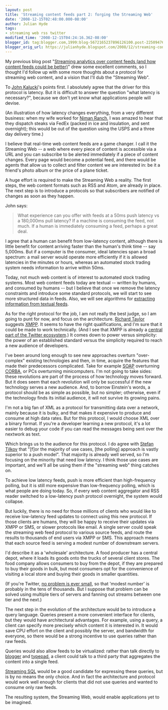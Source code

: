 ```yaml
---
layout: post
title: 'Streaming content feeds part 2: forging the Streaming Web'
date: '2008-12-15T02:48:00.000-08:00'
author: Julian Hyde
tags:
- streaming web rss twitter
modified_time: '2008-12-15T04:24:16.362-08:00'
blogger_id: tag:blogger.com,1999:blog-5672165237896126100.post-2250947655583837195
blogger_orig_url: https://julianhyde.blogspot.com/2008/12/streaming-content-feeds-part-2-forging.html
---
```


My previous blog post
"[Streaming analytics over content feeds (and how content feeds could be
better)](https://julianhyde.blogspot.com/2008/12/streaming-analytics-over-content-feeds.html)"
drew some excellent comments, so I thought I'd follow up
with some more thoughts about a protocol for streaming web content,
and a vision that I'll dub the "Streaming Web".

To [John Kalucki](http://www.blogger.com/profile/13334730102829428646)'s
points first. I absolutely agree that the driver for
this protocol is latency. But it is difficult to answer the question
"what latency is necessary?", because we don't yet know what
applications people will devise.

(An illustration of how latency changes everything, from a very
different business: when my wife worked for
[Niman Ranch](https://www.nimanranch.com/), I was amazed to
hear that they dispatch steaks via FedEx (packed in ice and
insulation, and sent overnight); this would be out of the question
using the USPS and a three day delivery time.)

I believe that real-time web content feeds are a game changer. I call
it the Streaming Web -- a web where every piece of content is
accessible via a URL and you can subscribe to be alerted immediately
if a piece of content changes. Every page would become a potential
feed, and there would be agents that allow us to collect and filter
content we are interested in: be it a friend's photo album or the
price of a plane ticket.

A huge effort is required to make the Streaming Web a reality. The
first steps, the web content formats such as RSS and Atom, are already
in place. The next step is to introduce a protocols so that
subscribers are notified of changes as soon as they happen.

John says:

> What experience can you offer with feeds at a 50ms push latency vs a
> 180,000ms pull latency? If a machine is consuming the feed, not
> much. If a human is immediately consuming a feed, perhaps a great
> deal.

I agree that a human can benefit from low-latency content, although
there is little benefit for content arriving faster than the human's
think time -- say 5,000ms. But if a computer is the consumer, ideal
latencies span a broad spectrum: a mail server would operate more
efficiently if it is allowed latencies in the minutes or hours,
whereas an automated stock trading system needs information to arrive
within 50ms.

Today, not much web content is of interest to automated stock trading
systems. Most web content feeds today are textual -- written by humans,
and consumed by humans -- but I believe that once we remove the latency
constraints and introduce some standard protocols, we will start to
see more structured data in feeds. Also, we will see algorithms for
[extracting information from textual feeds](http://www.intelligententerprise.com/blog/archives/2008/11/up_next_bi_on_s.html).

As for the right protocol for the job, I am not really the best judge,
so I am going to punt for now, and focus on the architecture.
[Richard Taylor](http://www.blogger.com/profile/14036876973506495788)
suggests [XMPP](https://www.xmpp.org). It seems
to have the right qualifications, and I'm sure that it could be made
to work technically. (And I see that XMPP is already a
[central part of the Twitter ecosystem](http://www.techcrunch.com/2008/05/05/twitter-can-be-liberated-heres-how/).)
It comes down to power versus
simplicity: the power of an established standard versus the simplicity
required to reach a new audience of developers.

I've been around long enough to see new approaches overturn
"over-complex" existing technologies and then, in time, acquire the
features that made their predecessors complicated. Take for example
[SOAP](https://en.wikipedia.org/wiki/SOAP_%28protocol%29)
overturning [CORBA](https://en.wikipedia.org/wiki/CORBA), or
PCs overturning minicomputers. I'm not going to take sides: these
revolutions are part of the process of how technology moves
forward. But it does seem that each revolution will only be successful
if the new technology serves a new audience. And, to borrow Einstein's
words, a protocol should be as simple as possible, but no simpler;
otherwise, even if the technology finds its initial audience, it will
not survive its growing pains.

I'm not a big fan of XML as a protocol for transmitting data over a
network, mainly because it is bulky, and that makes it expensive to
produce and consume at high data rates. But for this protocol, I would
choose XML over a binary format. If you're a developer learning a new
protocol, it's a lot easier to debug your code if you can read the
messages being sent over the nextwork as text.

Which brings us to the audience for this protocol. I do agree with
[Stefan Tilkov](http://www.innoq.com/blog/st/) that "[f]or the
majority of use cases, [the polling] approach is vastly superior to a
push model". That majority is already well served, so I'm focusing on
the minority that need low latency. I think those use cases are
important, and we'll all be using them if the "streaming web" thing
catches on.

To achieve low latency feeds, push is more efficient than
high-frequency polling, but it is still more expensive than
low-frequency polling, which is what people are doing today. So, if
every web content aggregator and RSS reader switched to a low-latency
push protocol overnight, the system would collapse.

But luckily, there is no need for those millions of clients who would
like to receive low-latency feed updates to connect using this new
protocol. If those clients are humans, they will be happy to receive
their updates via XMPP or SMS, or slower protocols like email. A
single server could speak the streaming web feed protocol to various
source feeds, and route the results to thousands of end users via XMPP
or SMS. This approach means that each source feed is serving a modest
number of downstream servers.

I'd describe it as a 'wholesale' architecture. A food producer has a
central depot, where it loads its goods onto the trucks of several
client stores. The food company allows consumers to buy from the
depot, if they are prepared to buy their goods in bulk, but most
consumers opt for the convenience of visiting a local store and buying
their goods in smaller quantities.

(If you're Twitter,
[no problem is ever small](http://louisgray.com/live/2008/11/twitter-planning-to-open-up-firehose-by.html),
so that 'modest number' is probably in the
tens of thousands. But I suppose that problem can be solved using
multiple tiers of servers and fanning out streams between one tier and
the next.)

The next step in the evolution of the architecture would be to
introduce a query language. Queries present a more convenient
interface for clients, but they would have architectural
advantages. For example, using a query, a client can specify more
precisely which content it is interested in. It would save CPU effort
on the client and possibly the server, and bandwidth for everyone, so
there would be a strong incentive to use queries rather than raw
feeds.

Queries would also allow feeds to be virtualized: rather than talk
directly to [blogger](http://www.blogger.com/) and
[typepad](https://www.typepad.com), a client could talk to a
third party that aggregates the content into a single feed.

[Streaming SQL](https://www.sqlstream.com) would be a good
candidate for expressing these queries, but is by no means the only
choice. And in fact the architecture and protocol would work well
enough for clients that did not use queries and wanted to consume only
raw feeds.

The resulting system, the Streaming Web, would enable applications yet
to be imagined.
